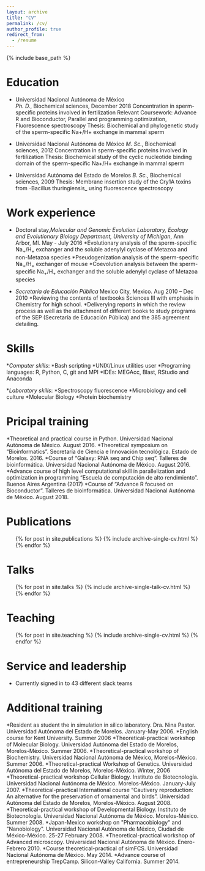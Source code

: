 ```yaml
---
layout: archive
title: "CV"
permalink: /cv/
author_profile: true
redirect_from:
  - /resume
---
```


{% include base_path %}

Education
======

* Universidad Nacional Autónoma de México <br/>
_Ph. D._, Biochemical sciences, December 2018
Concentration in sperm-specific proteins involved in fertilization
Relevant Coursework: Advance R and Bioconductor, Parallel and programming optimization, Fluorescence spectroscopy
Thesis: Biochemical and phylogenetic study of the sperm-specific Na+/H+ exchange in mammal sperm

* Universidad Nacional Autónoma de México
_M. Sc._, Biochemical sciences, 2012
Concentration in sperm-specific proteins involved in fertilization
Thesis: Biochemical study of the cyclic nucleotide binding domain of the sperm-specific Na+/H+ exchange in mammal sperm

* Universidad Autónoma del Estado de Morelos
_B. Sc._, Biochemical sciences, 2009
Thesis: Membrane insertion study of the Cry1A toxins from -Bacillus thuringiensis_ using fluorescence spectroscopy

Work experience
======

* Doctoral stay,_Molecular and Genomic Evolution Laboratory, Ecology and Evolutionary Biology Department, University of Michigan_, Ann Arbor, MI. May - July 2016
  *Evolutionary analysis of the sperm-specific Na<sub>+</sub>/H<sub>+</sub> exchanger and the soluble adenylyl cyclase of Metazoa and non-Metazoa species
  *Pseudogenization analysis of the sperm-specific Na<sub>+</sub>/H<sub>+</sub> exchanger of mouse
  *Coevolution analysis between the sperm-specific Na<sub>+</sub>/H<sub>+</sub> exchanger and the soluble adenylyl cyclase of Metazoa species

* _Secretaría de Educación Pública_ Mexico City, Mexico. Aug 2010 – Dec 2010
  *Reviewing the contents of textbooks Sciences III with emphasis in Chemistry for high school.
  *Deliverying reports in which the review process as well as the attachment of different books to study programs of the SEP (Secretaría de Educación Pública) and the 385 agreement detailing.

Skills
======
*_Computer skills_:
  *Bash scripting
  *UNIX/Linux utilities user
  *Programing languages: R, Python, C, git and MPI
  *IDEs: MEGAcc, Blast, RStudio and Anaconda

*_Laboratory skills_:
  *Spectroscopy fluorescence
  *Microbiology and cell culture
  *Molecular Biology
  *Protein biochemistry

Pricipal training
=======
*Theoretical and practical course in Python. Universidad Nacional Autónoma de México. August 2016.
*Theoretical symposium on “Bioinformatics”. Secretaría de Ciencia e Innovación tecnológica.  Estado de Morelos. 2016.
*Course of “Galaxy: RNA seq and Chip seq”. Talleres de bioinformática. Universidad Nacional Autónoma de México. August 2016.
*Advance course of high level computational skill in parallelization and optimization in programming “Escuela de computación de alto rendimiento”. Buenos Aires Argentina (2017)
*Course of “Advance R focused on Bioconductor”. Talleres de bioinformática. Universidad Nacional Autónoma de México. August 2018.

Publications
======
  <ul>{% for post in site.publications %}
    {% include archive-single-cv.html %}
  {% endfor %}</ul>

Talks
======
  <ul>{% for post in site.talks %}
    {% include archive-single-talk-cv.html %}
  {% endfor %}</ul>

Teaching
======
  <ul>{% for post in site.teaching %}
    {% include archive-single-cv.html %}
  {% endfor %}</ul>

Service and leadership
======
* Currently signed in to 43 different slack teams

Additional training
======
*Resident as student the in simulation in silico laboratory. Dra. Nina Pastor. Universidad Autónoma del Estado de Morelos. January-May 2006.
*English course for Kent University. Summer 2006
*Theoretical-practical workshop of Molecular Biology. Universidad Autónoma del Estado de Morelos, Morelos-México. Summer 2006.
*Theoretical-practical workshop of Biochemistry. Universidad Nacional Autónoma de México, Morelos-México. Summer 2006.
*Theoretical-practical Workshop of Genetics. Universidad Autónoma del Estado de Morelos, Morelos-México. Winter, 2006
*Theoretical-practical workshop Cellular Biology. Instituto de Biotecnología. Universidad Nacional Autónoma de México. Morelos-México. January-July 2007.
*Theoretical-practical International course “Cautivery reproduction: An alternative for the preservation of ornamental and birds”. Universidad Autónoma del Estado de Morelos, Morelos-México. August 2008.
*Theoretical-practical workshop  of Developmental Biology. Instituto de Biotecnología. Universidad Nacional Autónoma de México. Morelos-México. Summer 2008.
*Japan-Mexico workshop on "Pharmacobiology" and "Nanobiology". Universidad Nacional Autónoma de México, Ciudad de México-México. 25-27 February 2008.
*Theoretical-practical workshop of Advanced microscopy. Universidad Nacional Autónoma de México. Enero-Febrero 2010.
*Course theoretical-practical of simFCS. Universidad Nacional Autónoma de México. May 2014.
*Advance course of entrepreneurship TrepCamp. Silicon-Valley California. Summer 2014.
